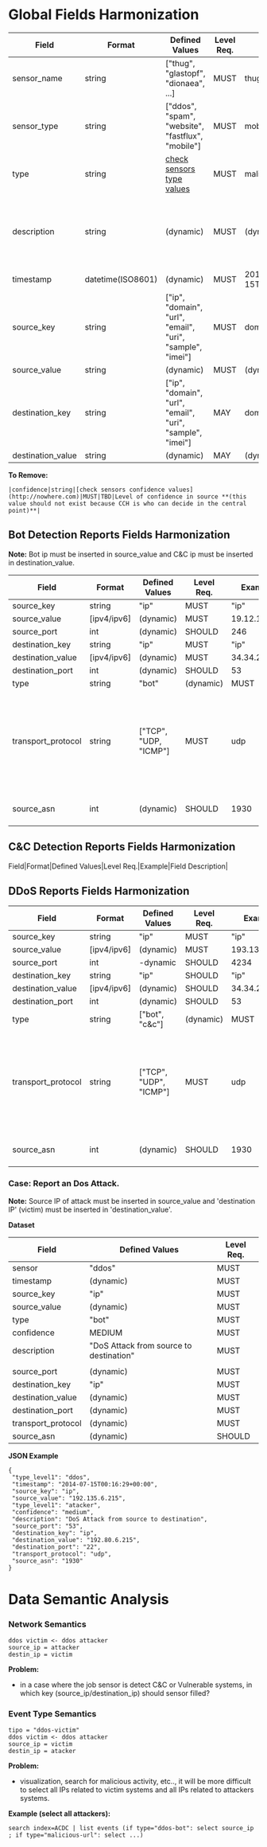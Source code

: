 # Global Fields Harmonization

Field|Format|Defined Values|Level Req.|Example|Field Description|
|---|---|---|---|---|-----------|
|sensor_name|string|["thug", "glastopf", "dionaea", ...]|MUST|thug|Sensor Name|
|sensor_type|string|["ddos", "spam", "website", "fastflux", "mobile"]|MUST|mobile|Sensor Type|
|type|string|[check sensors type values](http://nowhere.com)|MUST|malicious-website|....|
|description|string|(dynamic)|MUST|(dynamic)|Free text characterising the report and should be used for human readable|
|timestamp|datetime(ISO8601)|(dynamic)|MUST|2014-07-15T00:16:29+00:00|Event timestamp|
|source_key|string|["ip", "domain", "url", "email", "uri", "sample", "imei"]|MUST|domain|....|
|source_value|string|(dynamic)|MUST|(dynamic)|...|
|destination_key|string|["ip", "domain", "url", "email", "uri", "sample", "imei"]|MAY|domain|....|
|destination_value|string|(dynamic)|MAY|(dynamic)|...|


**To Remove:**
```
|confidence|string|[check sensors confidence values](http://nowhere.com)|MUST|TBD|Level of confidence in source **(this value should not exist because CCH is who can decide in the central point)**|
```


## Bot Detection Reports Fields Harmonization

**Note:** Bot ip must be inserted in source_value and C&C ip must be inserted in destination_value.

Field|Format|Defined Values|Level Req.|Example|Field Description|
|---|---|---|---|---|-----------|
|source_key|string|"ip"|MUST|"ip"|-|
|source_value|[ipv4/ipv6]|(dynamic)|MUST|19.12.12.213|Bot ip|
|source_port|int|(dynamic)|SHOULD|246|-|
|destination_key|string|"ip"|MUST|"ip"|-|
|destination_value|[ipv4/ipv6]|(dynamic)|MUST|34.34.2.192|C&C ip|
|destination_port|int|(dynamic)|SHOULD|53|-|
|type|string|"bot"|(dynamic)|MUST|"bot"|"Infected machine connected to C&C server."|
|transport_protocol|string|["TCP", "UDP, "ICMP"]|MUST|udp|This field is used to give infroamtion about the attack for example attack by UDP Flooding...|
|source_asn|int|(dynamic)|SHOULD|1930|Autonous System Number|

## C&C Detection Reports Fields Harmonization
Field|Format|Defined Values|Level Req.|Example|Field Description|



## DDoS Reports Fields Harmonization
Field|Format|Defined Values|Level Req.|Example|Field Description|
|---|---|---|---|---|-----------|
|source_key|string|"ip"|MUST|"ip"|-|
|source_value|[ipv4/ipv6]|(dynamic)|MUST|193.136.2.192|Attacker IP|
|source_port|int|-dynamic|SHOULD|4234|-|
|destination_key|string|"ip"|SHOULD|"ip"|-|
|destination_value|[ipv4/ipv6]|(dynamic)|SHOULD|34.34.2.192|Victim IP|
|destination_port|int|(dynamic)|SHOULD|53|-|
|type|string|["bot", "c&c"]|(dynamic)|MUST|"ddos-bot"|classification of the event...|
|transport_protocol|string|["TCP", "UDP", "ICMP"]|MUST|udp|This field is used to give ifnroamtion about the attack for example attack by UDP Flooding...|
|source_asn|int|(dynamic)|SHOULD|1930|Autonous System Number|



### Case: Report an Dos Attack.

**Note:** Source IP of attack must be inserted in source_value and 'destination IP' (victim) must be inserted in 'destination_value'.

**Dataset**

Field|Defined Values|Level Req.|
|---|---|---|
|sensor|"ddos"|MUST|
|timestamp|(dynamic)|MUST|
|source_key|"ip"|MUST|
|source_value|(dynamic)|MUST|
|type|"bot"|MUST|
|confidence|MEDIUM|MUST|
|description|"DoS Attack from source to destination"|MUST|
||||
|source_port|(dynamic)|MUST|
|destination_key|"ip"|MUST|
|destination_value|(dynamic)|MUST|
|destination_port|(dynamic)|MUST|
|transport_protocol|(dynamic)|MUST|
|source_asn|(dynamic)|SHOULD|

**JSON Example**

```
{
 "type_level1": "ddos",
 "timestamp": "2014-07-15T00:16:29+00:00",
 "source_key": "ip",
 "source_value": "192.135.6.215",
 "type_level1": "atacker",
 "confidence": "medium",
 "description": "DoS Attack from source to destination", 
 "source_port": "53",
 "destination_key": "ip",
 "destination_value": "192.80.6.215", 
 "destination_port": "22",
 "transport_protocol": "udp",
 "source_asn": "1930"
}
```




# Data Semantic Analysis

### Network Semantics

```
ddos victim <- ddos attacker
source_ip = attacker
destin_ip = victim  
```

**Problem:**
* in a case where the job sensor is detect C&C or Vulnerable systems, in which key (source_ip/destination_ip) should sensor filled?

### Event Type Semantics

```
tipo = "ddos-victim"
ddos victim <- ddos attacker
source_ip = victim
destin_ip = atacker  
```

**Problem:**
* visualization, search for malicious activity, etc.., it will be more difficult to select all IPs related to victim systems and all IPs related to attackers systems.

**Example (select all attackers):**
```
search index=ACDC | list events (if type="ddos-bot": select source_ip ; if type="malicious-url": select ...)
```


